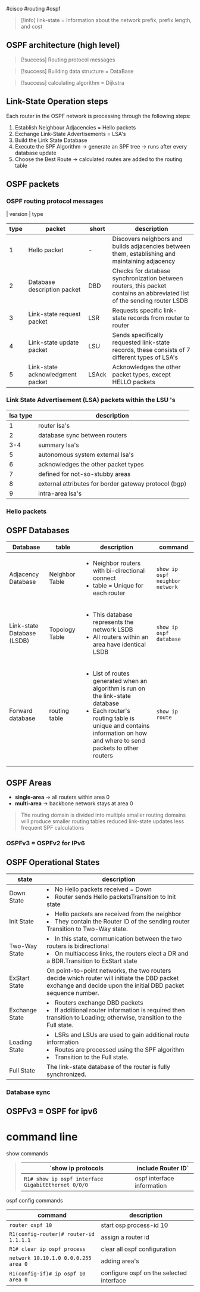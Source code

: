 
#cisco #routing #ospf
> [!info] link-state = Information about the network prefix, prefix length, and cost

## OSPF  architecture (high level)

>[!success] Routing protocol messages

>[!success] Building data structure = DataBase

>[!success] calculating algorithm = Dijkstra

## Link-State Operation steps
Each router in the OSPF network is processing through the following steps:

1. Establish Neighbour Adjacencies = Hello packets
2. Exchange Link-State Advertisements = LSA's
3. Build the Link State Database
4. Execute the SPF Algorithm -> generate an SPF tree -> runs after every database update
5. Choose the Best Route -> calculated routes are added to the routing table

## OSPF packets

### OSPF routing protocol messages 

| version | type

| type| packet | short | description |
|-|-|-|-|
| 1| Hello packet | - | Discovers neighbors and builds adjacencies between them, establishing and maintaining adjacency |
|2|Database description packet | DBD | Checks for database synchronization between routers, this packet contains an abbreviated list of the sending router LSDB|
|3|Link-state request packet | LSR | Requests specific link-state records from router to router |
|4|Link-state update packet | LSU | Sends specifically requested link-state records, these consists of 7 different types of LSA's |
|5|Link-state acknowledgment packet | LSAck | Acknowledges the other packet types, except HELLO packets

### Link State Advertisement (LSA) packets within the LSU 's

| lsa type|description|
|-|-|
|1|router lsa's|
|2|database sync between routers|
|3-4|summary lsa's|
|5| autonomous system external lsa's
|6| acknowledges the other packet types
|7| defined for not-so-stubby areas
|8| external attributes for border gateway protocol (bgp)
|9| intra-area lsa's



### Hello packets

## OSPF Databases

| Database | table | description | command |
| -- | -- | -- | -- |
| Adjacency Database|Neighbor Table| <ul><li>Neighbor routers with bi-directional connect</li><li>table = Unique for each router</li></ul>| `show ip ospf neighbor network` | 
| Link-state Database (LSDB) | Topology Table | <ul><li>This database represents the network LSDB</li><li>All routers within an area have identical LSDB</li></ul> | `show ip ospf database` |
| Forward database | routing table | <ul><li>List of routes generated when an algorithm is run on the link-state database</li><li>Each router's routing table is unique and contains information on how and where to send packets to other routers</li></ul>| `show ip route`| 

## OSPF Areas

* **single-area** -> all routers within area 0
* **multi-area** -> backbone network stays at area 0

>	The routing domain is divided into multiple smaller routing domains 
>	will produce smaller routing tables
>	reduced link-state updates
>	less frequent SPF calculations

### OSPFv3 = OSPFv2 for IPv6


## OSPF Operational States
>
| state | description  |
|---|---|
|Down State|<li>No Hello packets received = Down</li><li>Router sends Hello packetsTransition to Init state</li>|
|Init State|<li>Hello packets are received from the neighbor</li><li>They contain the Router ID of the sending router Transition to Two-Way state.</li>|
|Two-Way State|<li>In this state, communication between the two routers is bidirectional</li><li>On multiaccess links, the routers elect a DR and a BDR.Transition to ExStart state</li>|
|ExStart State|On point-to-point networks, the two routers decide which router will initiate the DBD packet exchange and decide upon the initial DBD packet sequence number.|
|Exchange State|<li>Routers exchange DBD packets</li><li>If additional router information is required then transition to Loading; otherwise, transition to the Full state.</li>|
|Loading State|<li>LSRs and LSUs are used to gain additional route information</li><li>Routes are processed using the SPF algorithm</li><li>Transition to the Full state.</li>|
|Full State|The link-state database of the router is fully synchronized.|


### Database sync


## OSPFv3 = OSPF for ipv6
# command line

show commands
>| `show ip protocols | include Router ID` |
>|-|-|
>|`R1# show ip ospf interface GigabitEthernet 0/0/0`| ospf interface information|

ospf config commands
>
|command| description|
| - | -|
| `router ospf 10`| start osp process-id 10 |
|`R1(config-router)# router-id 1.1.1.1`| assign a router id|
|`R1# clear ip ospf process`| clear all ospf configuration |
| `network 10.10.1.0 0.0.0.255 area 0`| adding area's|
|`R1(config-if)# ip ospf 10 area 0`| configure ospf on the selected interface|

